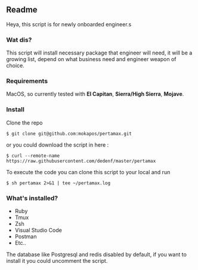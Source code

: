 ## Readme
Heya, this script is for newly onboarded engineer.s

### Wat dis?
This script will install necessary package that engineer will need, it will be a growing list, depend on what business need and engineer weapon of choice.

### Requirements
MacOS, so currently tested with **El Capitan**, **Sierra/High Sierra**, **Mojave**.

### Install
Clone the repo

`$ git clone git@github.com:mokapos/pertamax.git`

or you could download the script in here :

`$ curl --remote-name https://raw.githubusercontent.com/dedenf/master/pertamax`

To execute the code you can clone this script to your local and run 

`$ sh pertamax 2>&1 | tee ~/pertamax.log`

### What's installed?

- Ruby
- Tmux
- Zsh
- Visual Studio Code
- Postman
- Etc..

The database like Postgresql and redis disabled by default, if you want to install it you could uncomment the script.








